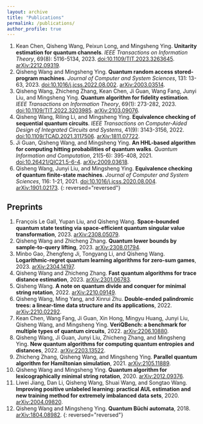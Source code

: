 ```yaml
---
layout: archive
title: "Publications"
permalink: /publications/
author_profile: true
---
```


1. Kean Chen, Qisheng Wang, Peixun Long, and Mingsheng Ying. **Unitarity estimation for quantum channels**. *IEEE Transactions on Information Theory*, 69(8): 5116-5134, 2023. [doi:10.1109/TIT.2023.3263645](https://doi.org/10.1109/TIT.2023.3263645). [arXiv:2212.09319](https://arxiv.org/abs/2212.09319).
1. Qisheng Wang and Mingsheng Ying. **Quantum random access stored-program machines**. *Journal of Computer and System Sciences*, 131: 13-63, 2023. [doi:10.1016/j.jcss.2022.08.002](https://doi.org/10.1016/j.jcss.2022.08.002). [arXiv:2003.03514](https://arxiv.org/abs/2003.03514).
1. Qisheng Wang, Zhicheng Zhang, Kean Chen, Ji Guan, Wang Fang, Junyi Liu, and Mingsheng Ying. **Quantum algorithm for fidelity estimation**. *IEEE Transactions on Information Theory*, 69(1): 273-282, 2023. [doi:10.1109/TIT.2022.3203985](https://doi.org/10.1109/TIT.2022.3203985). [arXiv:2103.09076](https://arxiv.org/abs/2103.09076).
1. Qisheng Wang, Riling Li, and Mingsheng Ying. **Equivalence checking of sequential quantum circuits**. *IEEE Transactions on Computer-Aided Design of Integrated Circuits and Systems*, 41(9): 3143-3156, 2022. [doi:10.1109/TCAD.2021.3117506](https://doi.org/10.1109/TCAD.2021.3117506). [arXiv:1811.07722](https://arxiv.org/abs/1811.07722).
1. Ji Guan, Qisheng Wang, and Mingsheng Ying. **An HHL-based algorithm for computing hitting probabilities of quantum walks**. *Quantum Information and Computation*, 21(5-6): 395-408, 2021. [doi:10.26421/QIC21.5-6-4](https://doi.org/10.26421/QIC21.5-6-4). [arXiv:2009.03618](https://arxiv.org/abs/2009.03618).
1. Qisheng Wang, Junyi Liu, and Mingsheng Ying. **Equivalence checking of quantum finite-state machines**. *Journal of Computer and System Sciences*, 116: 1-21, 2021. [doi:10.1016/j.jcss.2020.08.004](https://doi.org/10.1016/j.jcss.2020.08.004). [arXiv:1901.02173](https://arxiv.org/abs/1901.02173).
{: reversed="reversed"}

## Preprints

1. François Le Gall, Yupan Liu, and Qisheng Wang. **Space-bounded quantum state testing via space-efficient quantum singular value transformation**, 2023. [arXiv:2308.05079](https://arxiv.org/abs/2308.05079).
1. Qisheng Wang and Zhicheng Zhang. **Quantum lower bounds by sample-to-query lifting**, 2023. [arXiv:2308.01794](https://arxiv.org/abs/2308.01794).
1. Minbo Gao, Zhengfeng Ji, Tongyang Li, and Qisheng Wang. **Logarithmic-regret quantum learning algorithms for zero-sum games**, 2023. [arXiv:2304.14197](https://arxiv.org/abs/2304.14197).
1. Qisheng Wang and Zhicheng Zhang. **Fast quantum algorithms for trace distance estimation**, 2023. [arXiv:2301.06783](https://arxiv.org/abs/2301.06783).
1. Qisheng Wang. **A note on quantum divide and conquer for minimal string rotation**, 2022. [arXiv:2210.09149](https://arxiv.org/abs/2210.09149).
1. Qisheng Wang, Ming Yang, and Xinrui Zhu. **Double-ended palindromic trees: a linear-time data structure and its applications**, 2022. [arXiv:2210.02292](https://arxiv.org/abs/2210.02292).
1. Kean Chen, Wang Fang, Ji Guan, Xin Hong, Mingyu Huang, Junyi Liu, Qisheng Wang, and Mingsheng Ying. **VeriQBench: a benchmark for multiple types of quantum circuits**, 2022. [arXiv:2206.10880](https://arxiv.org/abs/2206.10880).
1. Qisheng Wang, Ji Guan, Junyi Liu, Zhicheng Zhang, and Mingsheng Ying. **New quantum algorithms for computing quantum entropies and distances**, 2022. [arXiv:2203.13522](https://arxiv.org/abs/2203.13522).
1. Zhicheng Zhang, Qisheng Wang, and Mingsheng Ying. **Parallel quantum algorithm for Hamiltonian simulation**, 2021. [arXiv:2105.11889](https://arxiv.org/abs/2105.11889).
1. Qisheng Wang and Mingsheng Ying. **Quantum algorithm for lexicographically minimal string rotation**, 2020. [arXiv:2012.09376](https://arxiv.org/abs/2012.09376).
1. Liwei Jiang, Dan Li, Qisheng Wang, Shuai Wang, and Songtao Wang. **Improving positive unlabeled learning: practical AUL estimation and new training method for extremely imbalanced data sets**, 2020. [arXiv:2004.09820](https://arxiv.org/abs/2004.09820).
1. Qisheng Wang and Mingsheng Ying. **Quantum Büchi automata**, 2018. [arXiv:1804.08982](https://arxiv.org/abs/1804.08982).
{: reversed="reversed"}
